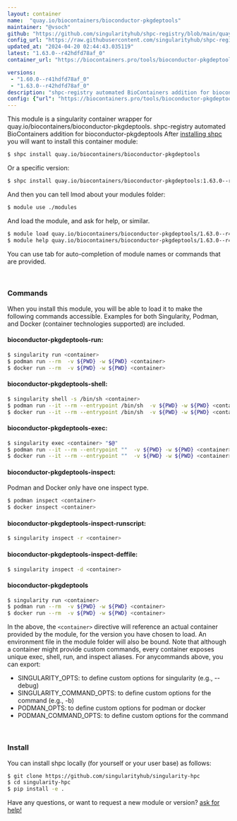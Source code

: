 ```yaml
---
layout: container
name:  "quay.io/biocontainers/bioconductor-pkgdeptools"
maintainer: "@vsoch"
github: "https://github.com/singularityhub/shpc-registry/blob/main/quay.io/biocontainers/bioconductor-pkgdeptools/container.yaml"
config_url: "https://raw.githubusercontent.com/singularityhub/shpc-registry/main/quay.io/biocontainers/bioconductor-pkgdeptools/container.yaml"
updated_at: "2024-04-20 02:44:43.035119"
latest: "1.63.0--r42hdfd78af_0"
container_url: "https://biocontainers.pro/tools/bioconductor-pkgdeptools"

versions:
 - "1.60.0--r41hdfd78af_0"
 - "1.63.0--r42hdfd78af_0"
description: "shpc-registry automated BioContainers addition for bioconductor-pkgdeptools"
config: {"url": "https://biocontainers.pro/tools/bioconductor-pkgdeptools", "maintainer": "@vsoch", "description": "shpc-registry automated BioContainers addition for bioconductor-pkgdeptools", "latest": {"1.63.0--r42hdfd78af_0": "sha256:5b888488a8053ff835e7de01213be1a213917b7fb8e0e577857cfff0bf5e6a2e"}, "tags": {"1.60.0--r41hdfd78af_0": "sha256:4c130b5681ade014f54b17ddea950c239b6c883604fbf061ed3f5e2a46a4075f", "1.63.0--r42hdfd78af_0": "sha256:5b888488a8053ff835e7de01213be1a213917b7fb8e0e577857cfff0bf5e6a2e"}, "docker": "quay.io/biocontainers/bioconductor-pkgdeptools"}
---
```


This module is a singularity container wrapper for quay.io/biocontainers/bioconductor-pkgdeptools.
shpc-registry automated BioContainers addition for bioconductor-pkgdeptools
After [installing shpc](#install) you will want to install this container module:


```bash
$ shpc install quay.io/biocontainers/bioconductor-pkgdeptools
```

Or a specific version:

```bash
$ shpc install quay.io/biocontainers/bioconductor-pkgdeptools:1.63.0--r42hdfd78af_0
```

And then you can tell lmod about your modules folder:

```bash
$ module use ./modules
```

And load the module, and ask for help, or similar.

```bash
$ module load quay.io/biocontainers/bioconductor-pkgdeptools/1.63.0--r42hdfd78af_0
$ module help quay.io/biocontainers/bioconductor-pkgdeptools/1.63.0--r42hdfd78af_0
```

You can use tab for auto-completion of module names or commands that are provided.

<br>

### Commands

When you install this module, you will be able to load it to make the following commands accessible.
Examples for both Singularity, Podman, and Docker (container technologies supported) are included.

#### bioconductor-pkgdeptools-run:

```bash
$ singularity run <container>
$ podman run --rm  -v ${PWD} -w ${PWD} <container>
$ docker run --rm  -v ${PWD} -w ${PWD} <container>
```

#### bioconductor-pkgdeptools-shell:

```bash
$ singularity shell -s /bin/sh <container>
$ podman run --it --rm --entrypoint /bin/sh  -v ${PWD} -w ${PWD} <container>
$ docker run --it --rm --entrypoint /bin/sh  -v ${PWD} -w ${PWD} <container>
```

#### bioconductor-pkgdeptools-exec:

```bash
$ singularity exec <container> "$@"
$ podman run --it --rm --entrypoint ""  -v ${PWD} -w ${PWD} <container> "$@"
$ docker run --it --rm --entrypoint ""  -v ${PWD} -w ${PWD} <container> "$@"
```

#### bioconductor-pkgdeptools-inspect:

Podman and Docker only have one inspect type.

```bash
$ podman inspect <container>
$ docker inspect <container>
```

#### bioconductor-pkgdeptools-inspect-runscript:

```bash
$ singularity inspect -r <container>
```

#### bioconductor-pkgdeptools-inspect-deffile:

```bash
$ singularity inspect -d <container>
```



#### bioconductor-pkgdeptools

```bash
$ singularity run <container>
$ podman run --rm  -v ${PWD} -w ${PWD} <container>
$ docker run --rm  -v ${PWD} -w ${PWD} <container>
```


In the above, the `<container>` directive will reference an actual container provided
by the module, for the version you have chosen to load. An environment file in the
module folder will also be bound. Note that although a container
might provide custom commands, every container exposes unique exec, shell, run, and
inspect aliases. For anycommands above, you can export:

 - SINGULARITY_OPTS: to define custom options for singularity (e.g., --debug)
 - SINGULARITY_COMMAND_OPTS: to define custom options for the command (e.g., -b)
 - PODMAN_OPTS: to define custom options for podman or docker
 - PODMAN_COMMAND_OPTS: to define custom options for the command

<br>

### Install

You can install shpc locally (for yourself or your user base) as follows:

```bash
$ git clone https://github.com/singularityhub/singularity-hpc
$ cd singularity-hpc
$ pip install -e .
```

Have any questions, or want to request a new module or version? [ask for help!](https://github.com/singularityhub/singularity-hpc/issues)
